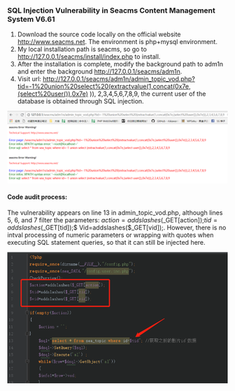 ### SQL Injection Vulnerability in Seacms Content Management System V6.61
1. Download the source code locally on the official website http://www.seacms.net. The environment is php+mysql environment.
2. My local installation path is seacms, so go to http://127.0.0.1/seacms/install/index.php to install.
3. After the installation is complete, modify the background path to adm1n and enter the background http://127.0.0.1/seacms/adm1n.
4. Visit url: http://127.0.0.1/seacms/adm1n/admin_topic_vod.php?tid=-1%20union%20select%20(extractvalue(1,concat(0x7e,(select%20user()),0x7e) )), 2,3,4,5,6,7,8,9, the current user of the database is obtained through SQL injection.

![image](11.png)

#### Code audit process:
The vulnerability appears on line 13 in admin_topic_vod.php, although lines 5, 6, and 7 filter the parameters: $action=addslashes($_GET[action]);$tid=addslashes($_GET[tid]);$ Vid=addslashes($_GET[vid]);. However, there is no intval processing of numeric parameters or wrapping with quotes when executing SQL statement queries, so that it can still be injected here.

![image](12.png)